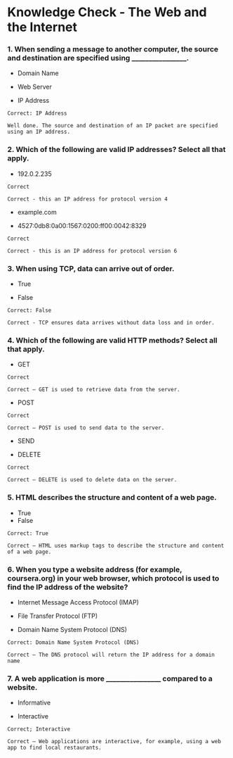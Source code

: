 # Knowledge Check - The Web and the Internet

### 1. When sending a message to another computer, the source and destination are specified using  ________________. 

- Domain Name

- Web Server

- IP Address

```
Correct: IP Address

Well done. The source and destination of an IP packet are specified using an IP address.
```



### 2. Which of the following are valid IP addresses? Select all that apply.

- 192.0.2.235

```
Correct

Correct - this an IP address for protocol version 4
```

- example.com

- 4527:0db8:0a00:1567:0200:ff00:0042:8329

```
Correct

Correct - this is an IP address for protocol version 6
```



### 3. When using TCP, data can arrive out of order.

- True

- False

```
Correct: False

Correct - TCP ensures data arrives without data loss and in order.
```



### 4. Which of the following are valid HTTP methods? Select all that apply.

- GET

```
Correct

Correct – GET is used to retrieve data from the server.
```

- POST

```
Correct

Correct – POST is used to send data to the server.
```

- SEND

- DELETE

```
Correct

Correct – DELETE is used to delete data on the server.
```



### 5. HTML describes the structure and content of a web page.

- True
- False

```
Correct: True

Correct – HTML uses markup tags to describe the structure and content of a web page.
```



### 6. When you type a website address (for example, coursera.org) in your web browser, which protocol is used to find the IP address of the website?

- Internet Message Access Protocol (IMAP)

- File Transfer Protocol (FTP)

- Domain Name System Protocol (DNS)

```
Correct: Domain Name System Protocol (DNS)

Correct – The DNS protocol will return the IP address for a domain name
```



### 7. A web application is more ________________ compared to a website.

- Informative

- Interactive

```
Correct; Interactive

Correct – Web applications are interactive, for example, using a web app to find local restaurants.
```

